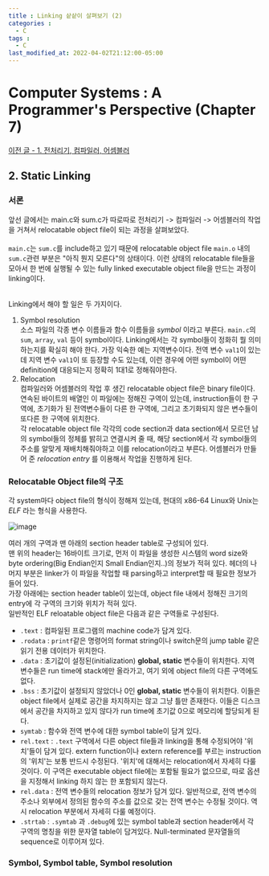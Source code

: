 ```yaml
---
title : Linking 샅샅이 살펴보기 (2)
categories : 
  - C
tags :
  - C
last_modified_at: 2022-04-02T21:12:00-05:00
---
```

# Computer Systems : A Programmer's Perspective (Chapter 7)

[이전 글 - 1. 전처리기, 컴파일러, 어셈블러]

## 2. Static Linking

### 서론
앞선 글에서는 main.c와 sum.c가 따로따로 전처리기 -> 컴파일러 -> 어셈블러의 작업을 거쳐서 relocatable object file이 되는 과정을 살펴보았다.<br /><br />
`main.c`는 `sum.c`를 include하고 있기 때문에 relocatable object file `main.o` 내의 `sum.c`관련 부분은 "아직 뭔지 모른다"의 상태이다. 이런 상태의 relocatable file들을 모아서 한 번에 실행될 수 있는 fully linked executable object file을 만드는 과정이 linking이다.<br /><br />

Linking에서 해야 할 일은 두 가지이다.
1. Symbol resolution <br /> 소스 파일의 각종 변수 이름들과 함수 이름들을 _symbol_ 이라고 부른다. `main.c`의 `sum`, `array`, `val` 등이 symbol이다. Linking에서는 각 symbol들이 정화히 뭘 의미하는지를 확실히 해야 한다. 가장 익숙한 예는 지역변수이다. 전역 변수 `val1`이 있는데 지역 변수 `val1`이 또 등장할 수도 있는데, 이런 경우에 어떤 symbol이 어떤 definition에 대응되는지 정확히 1대1로 정해줘야한다.
2. Relocation <br /> 컴파일러와 어셈블러의 작업 후 생긴 relocatable object file은 binary file이다. 연속된 바이트의 배열인 이 파일에는 정해진 구역이 있는데, instruction들이 한 구역에, 초기화가 된 전역변수들이 다른 한 구역에, 그리고 초기화되지 않은 변수들이 또다른 한 구역에 위치한다. <br /> 각 relocatable object file 각각의 code section과 data section에서 모르던 남의 symbol들의 정체를 밝히고 연결시켜 줄 때, 해당 section에서 각 symbol들의 주소를 알맞게 재배치해줘야하고 이를 relocation이라고 부른다. 어셈블러가 만들어 준 _relocation entry_ 를 이용해서 작업을 진행하게 된다.


### Relocatable Object file의 구조

각 system마다 object file의 형식이 정해져 있는데, 현대의 x86-64 Linux와 Unix는 _ELF_ 라는 형식을 사용한다. 

![image](https://user-images.githubusercontent.com/88367636/161383987-cc0908e9-a124-4a2c-ab62-3efb058321b1.png)

여러 개의 구역과 맨 아래의 section header table로 구성되어 있다. <br />
맨 위의 header는 16바이트 크기로, 먼저 이 파일을 생성한 시스템의 word size와 byte ordering(Big Endian인지 Small Endian인지..)의 정보가 적혀 있다. 헤더의 나머지 부분은 linker가 이 파일을 작업할 때 parsing하고 interpret할 때 필요한 정보가 들어 있다. <br />
가장 아래에는 section header table이 있는데, object file 내에서 정해진 크기의 entry에 각 구역의 크기와 위치가 적혀 있다. <br />
일반적인 ELF reloatable object file은 다음과 같은 구역들로 구성된다.
- `.text` : 컴파일된 프로그램의 machine code가 담겨 있다.
- `.rodata` : `printf`같은 명령어의 format string이나 switch문의 jump table 같은 읽기 전용 데이터가 위치한다.
- `.data` : 초기값이 설정된(initialization) **global, static** 변수들이 위치한다. 지역 변수들은 run time에 stack에만 올라가고, 여기 외에 object file의 다른 구역에도 없다.
- `.bss` : 초기값이 설정되지 않았더나 0인 **global, static** 변수들이 위치한다. 이들은 object file에서 실제로 공간을 차지하지는 않고 그냥 틀만 존재한다. 이들은 디스크에서 공간을 차지하고 있지 않다가 run time에 초기값 0으로 메모리에 할당되게 된다.
- `symtab` : 함수와 전역 변수에 대한 symbol table이 담겨 있다.
- `rel.text` : `.text` 구역에서 다른 object file들과 linking을 통해 수정되어야 '위치'들이 담겨 있다. extern function이나 extern reference를 부르는 instruction의 '위치'는 보통 반드시 수정된다. '위치'에 대해서는 relocation에서 자세히 다룰 것이다. 이 구역은 executable object file에는 포함될 필요가 없으므로, 따로 옵션을 지정해서 linking 하지 않는 한 포함되지 않는다.
- `rel.data` : 전역 변수들의 relocation 정보가 담겨 있다. 일반적으로, 전역 변수의 주소나 외부에서 정의된 함수의 주소를 값으로 갖는 전역 변수는 수정될 것이다. 역시 relocation 부분에서 자세히 다룰 예정이다.
- `.strtab` : `.symtab` 과 `.debug`에 있는 symbol table과 section header에서 각 구역의 명칭을 위한 문자열 table이 담겨있다. Null-terminated 문자열들의 sequence로 이루어져 있다.

### Symbol, Symbol table, Symbol resolution


[이전 글 - 1. 전처리기, 컴파일러, 어셈블러]: https://jutak97.github.io/c/linking1/
